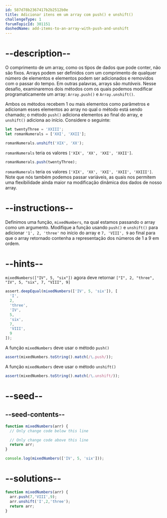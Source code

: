 ```yaml
---
id: 587d78b2367417b2b2512b0e
title: Adicionar itens em um array com push() e unshift()
challengeType: 1
forumTopicId: 301151
dashedName: add-items-to-an-array-with-push-and-unshift
---
```


# --description--

O comprimento de um array, como os tipos de dados que pode conter, não são fixos. Arrays podem ser definidos com um comprimento de qualquer número de elementos e elementos podem ser adicionados e removidos com o passar do tempo. Em outras palavras, arrays são <dfn>mutáveis</dfn>. Nesse desafio, examinaremos dois métodos com os quais podemos modificar programaticamente um array: `Array.push()` e `Array.unshift()`.

Ambos os métodos recebem 1 ou mais elementos como parâmetros e adicionam esses elementos ao array no qual o método está sendo chamado; o método `push()` adiciona elementos ao final do array, e `unshift()` adiciona ao início. Considere o seguinte:

```js
let twentyThree = 'XXIII';
let romanNumerals = ['XXI', 'XXII'];

romanNumerals.unshift('XIX', 'XX');
```

`romanNumerals` teria os valores `['XIX', 'XX', 'XXI', 'XXII']`.

```js
romanNumerals.push(twentyThree);
```

`romanNumerals` teria os valores `['XIX', 'XX', 'XXI', 'XXII', 'XXIII']`. Note que nós também podemos passar variáveis, as quais nos permitem uma flexibilidade ainda maior na modificação dinâmica dos dados de nosso array.

# --instructions--

Definimos uma função, `mixedNumbers`, na qual estamos passando o array como um argumento. Modifique a função usando `push()` e `unshift()` para adicionar `'1', 2, 'three'` no início do array e `7, 'VIII', 9` ao final para que o array retornado contenha a representação dos números de 1 a 9 em ordem.

# --hints--

`mixedNumbers(["IV", 5, "six"])` agora deve retornar `["I", 2, "three", "IV", 5, "six", 7, "VIII", 9]`

```js
assert.deepEqual(mixedNumbers(['IV', 5, 'six']), [
  'I',
  2,
  'three',
  'IV',
  5,
  'six',
  7,
  'VIII',
  9
]);
```

A função `mixedNumbers` deve usar o método `push()`

```js
assert(mixedNumbers.toString().match(/\.push/));
```

A função `mixedNumbers` deve usar o método `unshift()`

```js
assert(mixedNumbers.toString().match(/\.unshift/));
```

# --seed--

## --seed-contents--

```js
function mixedNumbers(arr) {
  // Only change code below this line

  // Only change code above this line
  return arr;
}

console.log(mixedNumbers(['IV', 5, 'six']));
```

# --solutions--

```js
function mixedNumbers(arr) {
  arr.push(7,'VIII',9);
  arr.unshift('I',2,'three');
  return arr;
}
```
